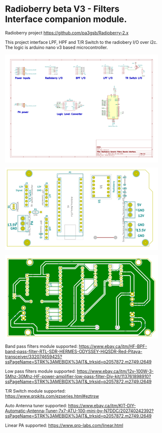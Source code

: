 # Radioberry beta V3 - Filters Interface companion module.

Radioberry project
https://github.com/pa3gsb/Radioberry-2.x

This project interface LPF, HPF and T/R Switch to the radiobery I/O over i2c.
The logic is arduino nano v3 based microcontroller.

![schema](https://github.com/cinosh07/Radioberry-Filters-Interface/blob/master/doc/images/radioberry%20filter%20companion%20board.png?raw=true)

![PCB TOP](https://github.com/cinosh07/Radioberry-Filters-Interface/blob/master/doc/images/radioberry%20filter%20companion%20board%20pcb%20front.png?raw=true)

![PCB BACK](https://github.com/cinosh07/Radioberry-Filters-Interface/blob/master/doc/images/radioberry%20filter%20companion%20board%20pcb.png?raw=true)

Band pass filters module supported:
https://www.ebay.ca/itm/HF-BPF-band-pass-filter-RTL-SDR-HERMES-ODYSSEY-HiQSDR-Red-Pitaya-transceiver/332074659425?ssPageName=STRK%3AMEBIDX%3AIT&_trksid=p2057872.m2749.l2649

Low pass filters module supported:
https://www.ebay.ca/itm/12v-100W-3-5Mhz-30Mhz-HF-power-amplifier-low-pass-filter-Diy-kit/113761898910?ssPageName=STRK%3AMEBIDX%3AIT&_trksid=p2057872.m2749.l2649

T/R Switch module supported:
https://www.qrpkits.com/ezseries.html#eztrsw

Auto Antenna tuner supported:
https://www.ebay.ca/itm/KIT-DIY-Automatic-Antenna-Tuner-7x7-ATU-100-mini-by-N7DDC/202740242392?ssPageName=STRK%3AMEBIDX%3AIT&_trksid=p2057872.m2749.l2649

Linear PA supported:
https://www.qrp-labs.com/linear.html
